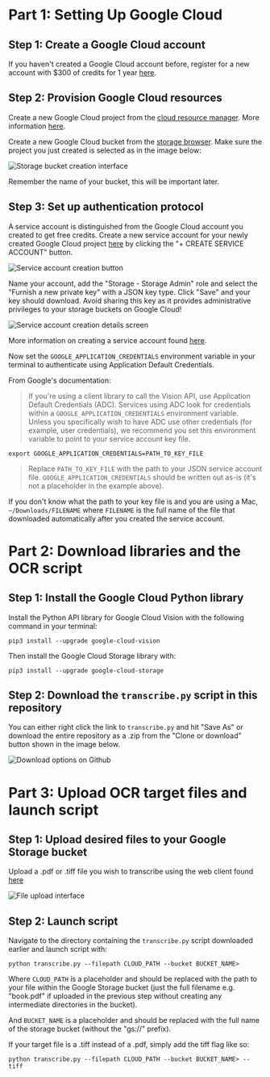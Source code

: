 # Part 1: Setting Up Google Cloud

## Step 1: Create a Google Cloud account
If you haven't created a Google Cloud account before, register for a new account with $300 of credits for 1 year [here](https://console.cloud.google.com/freetrial). 

## Step 2: Provision Google Cloud resources
Create a new Google Cloud project from the [cloud resource manager](https://console.cloud.google.com/cloud-resource-manager). More information [here](https://cloud.google.com/resource-manager/docs/creating-managing-projects).

Create a new Google Cloud bucket from the [storage browser](https://console.cloud.google.com/storage/browser). Make sure the project you just created is selected as in the image below:

![Storage bucket creation interface][image1]

Remember the name of your bucket, this will be important later.

## Step 3: Set up authentication protocol
A service account is distinguished from the Google Cloud account you created to get free credits. Create a new service account for your newly created Google Cloud project [here](https://console.cloud.google.com/iam-admin/serviceaccounts) by clicking the "+ CREATE SERVICE ACCOUNT" button.

![Service account creation button][image2]

Name your account, add the "Storage - Storage Admin" role and select the "Furnish a new private key" with a JSON key type. Click "Save" and your key should download. Avoid sharing this key as it provides administrative privileges to your storage buckets on Google Cloud!

![Service account creation details screen][image3]

More information on creating a service account found [here](https://cloud.google.com/iam/docs/creating-managing-service-accounts#creating_a_service_account).

Now set the `GOOGLE_APPLICATION_CREDENTIALS` environment variable in your terminal to authenticate using Application Default Credentials.

From Google's documentation:

>If you're using a client library to call the Vision API, use Application Default Credentials (ADC). Services using ADC look for credentials within a `GOOGLE_APPLICATION_CREDENTIALS` environment variable. Unless you specifically wish to have ADC use other credentials (for example, user credentials), we recommend you set this environment variable to point to your service account key file.

`export GOOGLE_APPLICATION_CREDENTIALS=PATH_TO_KEY_FILE`

>Replace `PATH_TO_KEY_FILE` with the path to your JSON service account file. `GOOGLE_APPLICATION_CREDENTIALS` should be written out as-is (it's not a placeholder in the example above).

If you don't know what the path to your key file is and you are using a Mac, `~/Downloads/FILENAME` where `FILENAME` is the full name of the file that downloaded automatically after you created the service account.


# Part 2: Download libraries and the OCR script

## Step 1: Install the Google Cloud Python library 
Install the Python API library for Google Cloud Vision with the following command in your terminal:

    pip3 install --upgrade google-cloud-vision

Then install the Google Cloud Storage library with:

    pip3 install --upgrade google-cloud-storage

## Step 2: Download the `transcribe.py` script in this repository
You can either right click the link to `transcribe.py` and hit "Save As" or download the entire repository as a .zip from the "Clone or download" button shown in the image below.

![Download options on Github][image4]

# Part 3: Upload OCR target files and launch script

## Step 1: Upload desired files to your Google Storage bucket
Upload a .pdf or .tiff file you wish to transcribe using the web client found [here](https://console.cloud.google.com/storage/browser)

![File upload interface][image5]

## Step 2: Launch script
Navigate to the directory containing the `transcribe.py` script downloaded earlier and launch script with:

    python transcribe.py --filepath CLOUD_PATH --bucket BUCKET_NAME>

Where `CLOUD_PATH` is a placeholder and should be replaced with the path to your file within the Google Storage bucket (just the full filename e.g. "book.pdf" if uploaded in the previous step without creating any intermediate directories in the bucket). 

And `BUCKET_NAME` is a placeholder and should be replaced with the full name of the storage bucket (without the "gs://" prefix).

If your target file is a .tiff instead of a .pdf, simply add the tiff flag like so:

    python transcribe.py --filepath CLOUD_PATH --bucket BUCKET_NAME> --tiff


[image1]: (image1.png)
[image2]: (image2.png)
[image3]: (image3.png)
[image4]: (image4.png)
[image5]: (image5.png)